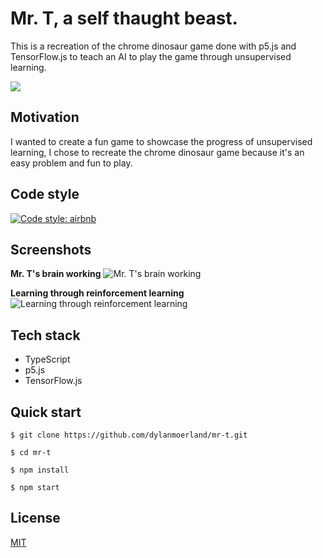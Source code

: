
# Mr. T, a self thaught beast.
This is a recreation of the chrome dinosaur game done with p5.js and TensorFlow.js to teach an AI to play the game through unsupervised learning.

![](learning.gif)

## Motivation
I wanted to create a fun game to showcase the progress of unsupervised learning, I chose to recreate the chrome dinosaur game because it's an easy problem and fun to play.

## Code style
[![Code style: airbnb](https://img.shields.io/badge/code%20style-airbnb-blue.svg?style=flat-square)](https://github.com/airbnb/javascript)

## Screenshots
**Mr. T's brain working**
![Mr. T's brain working](mr-t.gif)

**Learning through reinforcement learning**
![Learning through reinforcement learning](learning.gif)

## Tech stack
- TypeScript
- p5.js
- TensorFlow.js

## Quick start
`$ git clone https://github.com/dylanmoerland/mr-t.git`

`$ cd mr-t`

`$ npm install`

`$ npm start`

## License
[MIT](LICENSE)
